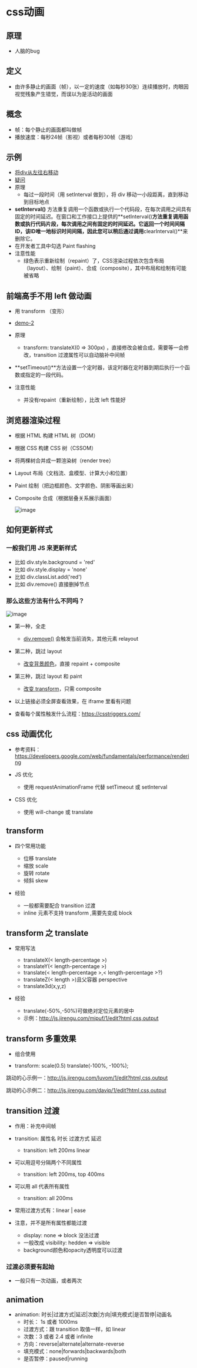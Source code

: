 # css动画

## 原理

* 人脑的bug

## 定义

* 由许多静止的画面（帧），以一定的速度（如每秒30张）连续播放时，肉眼因视觉残象产生错觉，而误以为是活动的画面

## 概念

* 帧：每个静止的画面都叫做帧
* 播放速度：每秒24帧（影视）或者每秒30帧（游戏）

## 示例

* [将div从左往右移动](https://clouddawn.github.io/blog//md/demo/animation/demo-1/index.html)
* [疑问](https://app.yinxiang.com/fx/99bcb638-bd11-453d-bd6e-6086f3f4bbc3)
* 原理
  * 每过一段时间（用 setInterval 做到），将 div 移动一小段距离，直到移动到目标地点
* **setInterval()** 方法重复调用一个函数或执行一个代码段，在每次调用之间具有固定的时间延迟。在窗口和工作接口上提供的**setInterval()**方法重复调用函数或执行代码片段，每次调用之间有固定的时间延迟。它返回一个时间间隔ID，该ID唯一地标识时间间隔，因此您可以稍后通过调用**clearInterval()**来删除它。
* 在开发者工具中勾选 Paint flashing 
* 注意性能
  * 绿色表示重新绘制（repaint）了，CSS渲染过程依次包含布局（layout）、绘制（paint）、合成（composite），其中布局和绘制有可能被省略

## 前端高手不用 left 做动画

* 用 transform （变形）
* [demo-2](https://clouddawn.github.io/blog//md/demo/animation/demo-2/index.html)
* 原理
  * transform: translateX(0 => 300px) ，直接修改会被合成，需要等一会修改，transition 过渡属性可以自动脑补中间帧

* **setTimeout()**方法设置一个定时器，该定时器在定时器到期后执行一个函数或指定的一段代码。

* 注意性能
  * 并没有repaint（重新绘制），比改 left 性能好

## 浏览器渲染过程

* 根据 HTML 构建 HTML 树（DOM）

* 根据 CSS 构建 CSS 树（CSSOM）

* 将两棵树合并成一颗渲染树（render tree）

* Layout 布局（文档流、盒模型、计算大小和位置）

* Paint 绘制（把边框颜色、文字颜色、阴影等画出来）

* Composite 合成（根据层叠关系展示画面）

  ![image](../images3/80/01.PNG)

  

## 如何更新样式

### 一般我们用 JS 来更新样式

* 比如 div.style.background = 'red'
* 比如 div.style.display = 'none'
* 比如 div.classList.add('red')
* 比如 div.remove() 直接删掉节点

### 那么这些方法有什么不同吗？

![image](../images3/80/02.PNG)

* 第一种，全走
  * [div.remove()](http://js.jirengu.com/yegum/1/edit?html,css,js,output) 会触发当前消失，其他元素 relayout

* 第二种，跳过 layout
  * [改变背景颜色](http://js.jirengu.com/mafut/1)，直接 repaint + composite

* 第三种，跳过 layout 和 paint
  * [改变 transform](http://js.jirengu.com/wusew/1)，只需 composite 

* 以上链接必须全屏查看效果，在 iframe 里看有问题

* 查看每个属性触发什么流程：https://csstriggers.com/

## css 动画优化

* 参考资料：https://developers.google.com/web/fundamentals/performance/rendering
* JS 优化 
  * 使用 requestAnimationFrame 代替 setTimeout 或 setInterval

* CSS 优化
  * 使用 will-change 或 translate

## transform

* 四个常用功能
  * 位移  translate
  * 缩放  scale
  * 旋转  rotate
  * 倾斜  skew

* 经验
  * 一般都需要配合 transition 过渡
  * inline 元素不支持 transform ,需要先变成 block

## transform 之 translate

* 常用写法
  * translateX(< length-percentage >)
  * translateY(< length-percentage >)
  * translate(< length-percentage >,< length-percentage >?)
  * translateZ(< length >)且父容器 perspective
  * translate3d(x,y,z)
  
* 经验
  * translate(-50%,-50%)可做绝对定位元素的居中
  * 示例：http://js.jirengu.com/mipuf/1/edit?html,css,output

## transform 多重效果

* 组合使用

* transform: scale(0.5) translate(-100%, -100%);

  

跳动的心示例一：http://js.jirengu.com/luvom/1/edit?html,css,output

跳动的心示例二：http://js.jirengu.com/davip/1/edit?html,css,output

## transition 过渡

* 作用：补充中间帧

* transition: 属性名 时长 过渡方式 延迟
  * transition: left 200ms linear

* 可以用逗号分隔两个不同属性
  * transition: left 200ms, top 400ms

* 可以用 all 代表所有属性
  * transition: all 200ms

* 常用过渡方式有：linear | ease
* 注意，并不是所有属性都能过渡
  * display: none => block 没法过渡
  * 一般改成 visibility: hedden => visible
  * background颜色和opacity透明度可以过渡

### 过渡必须要有起始

* 一般只有一次动画，或者两次



## animation

* animation: 时长|过渡方式|延迟|次数|方向|填充模式|是否暂停|动画名
  * 时长： 1s 或者 1000ms
  * 过渡方式：跟 transition 取值一样，如 linear
  * 次数：3 或者 2.4 或者 infinite
  * 方向：reverse|alternate|alternate-reverse
  * 填充模式：none|forwards|backwards|both
  * 是否暂停：paused|running











































